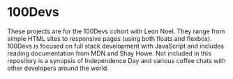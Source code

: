 # 100Devs
These projects are for the 100Devs cohort with Leon Noel. 
They range from simple HTML sites to responsive pages (using both floats and flexbox). 
100Devs is focused on full stack development with JavaScript and includes reading documentation from MDN and Shay Howe.
Not included in this repository is a synopsis of Independence Day and various coffee chats with other developers around the world.

